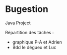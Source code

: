 # Bugestion
Java Project

Répartition des tâches : 
- graphique P-A et Adrien
- Bdd le dégueu et Luc
